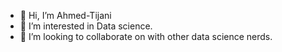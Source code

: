 - 👋 Hi, I’m Ahmed-Tijani
- 👀 I’m interested in Data science.
- 💞️ I’m looking to collaborate on with other data science nerds.

<!---
Ahmed-Tijani-Suleiman/Ahmed-Tijani-Suleiman is a ✨ special ✨ repository because its `README.md` (this file) appears on your GitHub profile.
You can click the Preview link to take a look at your changes.
--->
